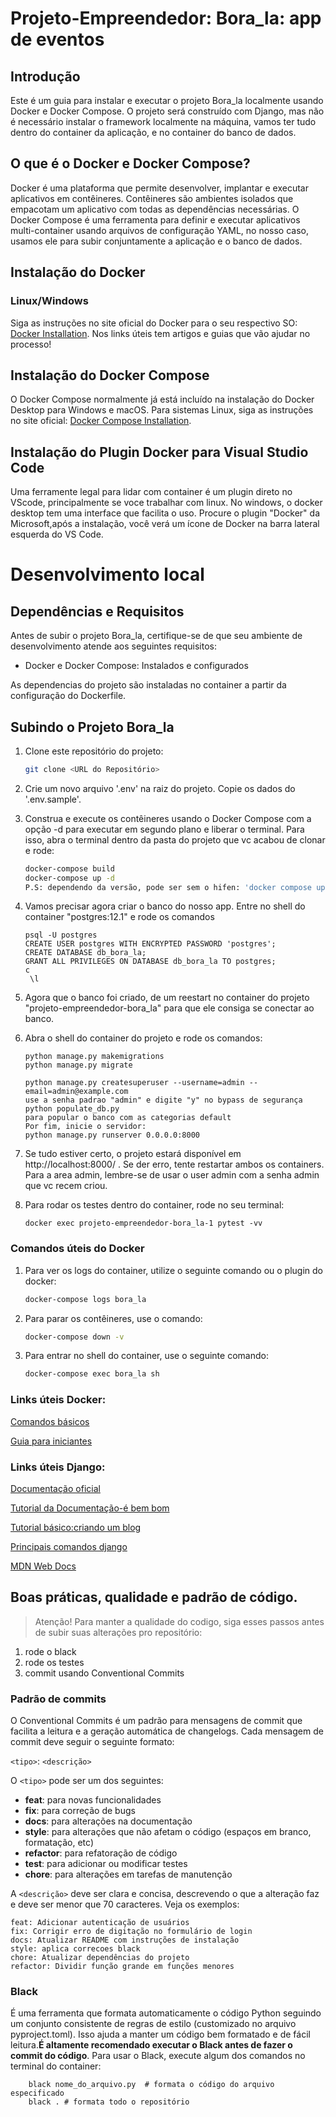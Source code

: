 # Projeto-Empreendedor: Bora_la: app de eventos

## Introdução

Este é um guia para instalar e executar o projeto Bora_la localmente usando Docker e Docker Compose.
O projeto será construído com Django, mas não é necessário instalar o framework localmente na máquina, vamos ter tudo dentro do container da aplicação, e no container do banco de dados.

## O que é o Docker e Docker Compose?

Docker é uma plataforma que permite desenvolver, implantar e executar aplicativos em contêineres. Contêineres são ambientes isolados que empacotam um aplicativo com todas as dependências necessárias. O Docker Compose é uma ferramenta para definir e executar aplicativos multi-container usando arquivos de configuração YAML, no nosso caso, usamos ele para subir conjuntamente a aplicação e o banco de dados.

## Instalação do Docker

### Linux/Windows

Siga as instruções no site oficial do Docker para o seu respectivo SO: [Docker Installation](https://docs.docker.com/get-docker/). Nos links úteis tem artigos e guias que vão ajudar no processo!

## Instalação do Docker Compose

O Docker Compose normalmente já está incluído na instalação do Docker Desktop para Windows e macOS. Para sistemas Linux, siga as instruções no site oficial: [Docker Compose Installation](https://docs.docker.com/compose/install/).

## Instalação do Plugin Docker para Visual Studio Code

Uma ferramente legal para lidar com container é um plugin direto no VScode, principalmente se voce trabalhar com linux. No windows, o docker desktop tem uma interface que facilita o uso. Procure o plugin "Docker" da Microsoft,após a instalação, você verá um ícone de Docker na barra lateral esquerda do VS Code.

# Desenvolvimento local
## Dependências e Requisitos
Antes de subir o projeto Bora_la, certifique-se de que seu ambiente de desenvolvimento atende aos seguintes requisitos:

- Docker e Docker Compose: Instalados e configurados

As dependencias do projeto são instaladas no container a partir da configuração do Dockerfile.

## Subindo o Projeto Bora_la

1. Clone este repositório do projeto:
   ```bash
   git clone <URL do Repositório>

2. Crie um novo arquivo '.env' na raiz do projeto. Copie os dados do '.env.sample'.

3. Construa e execute os contêineres usando o Docker Compose com a opção -d para executar em segundo plano e liberar o terminal. Para isso, abra o terminal dentro da pasta do projeto que vc acabou de clonar e rode:

    ```bash
    docker-compose build
    docker-compose up -d
    P.S: dependendo da versão, pode ser sem o hifen: 'docker compose up -d'
    ```

4. Vamos precisar agora criar o banco do nosso app. Entre no shell do container "postgres:12.1" e rode os comandos

    ```
    psql -U postgres
    CREATE USER postgres WITH ENCRYPTED PASSWORD 'postgres';
    CREATE DATABASE db_bora_la;
    GRANT ALL PRIVILEGES ON DATABASE db_bora_la TO postgres;
    c
     \l
    ```

5. Agora que o banco foi criado, de um reestart no container do projeto "projeto-empreendedor-bora_la" para que ele consiga se conectar ao banco.

6. Abra o shell do container do projeto e rode os comandos:

    ```
    python manage.py makemigrations
    python manage.py migrate

    python manage.py createsuperuser --username=admin --email=admin@example.com
    use a senha padrao "admin" e digite "y" no bypass de segurança
    python populate_db.py
    para popular o banco com as categorias default
    Por fim, inicie o servidor:
    python manage.py runserver 0.0.0.0:8000
    ```

6. Se tudo estiver certo, o projeto estará disponível em http://localhost:8000/ .
Se der erro, tente restartar ambos os containers.
Para a area admin, lembre-se de usar o user admin com a senha admin que vc recem criou. 

7. Para rodar os testes dentro do container, rode no seu terminal:
    ```
    docker exec projeto-empreendedor-bora_la-1 pytest -vv
    ```
### Comandos úteis do Docker

1. Para ver os logs do container, utilize o seguinte comando ou o plugin do docker:

    ```bash
    docker-compose logs bora_la

    ```

2. Para parar os contêineres, use o comando:

    ```bash
    docker-compose down -v

    ```

3. Para entrar no shell do container, use o seguinte comando:

    ```bash
    docker-compose exec bora_la sh

    ```
### Links úteis Docker:

[Comandos básicos](https://stack.desenvolvedor.expert/appendix/docker/comandos.html)

[Guia para iniciantes](https://dev.to/ingresse/docker-e-docker-compose-um-guia-para-iniciantes-48k8)

### Links úteis Django:

[Documentação oficial](https://docs.djangoproject.com/pt-br/4.2/)

[Tutorial da Documentação-é bem bom](https://docs.djangoproject.com/pt-br/4.1/intro/tutorial01/)

[Tutorial básico:criando um blog](https://www.devmedia.com.br/como-criar-um-blog-com-django-e-python/33710)

[Principais comandos django](https://www.treinaweb.com.br/blog/principais-comandos-do-django-cli)

[MDN Web Docs](https://developer.mozilla.org/pt-BR/docs/Learn/Server-side/Django)
## Boas práticas, qualidade e padrão de código.

> Atenção! Para manter a qualidade do codigo, siga esses passos antes de subir suas alterações pro repositório: 
1. rode o black
2. rode os testes
3. commit usando Conventional Commits

### Padrão de commits
O Conventional Commits é um padrão para mensagens de commit que facilita a leitura e a geração automática de changelogs. Cada mensagem de commit deve seguir o seguinte formato:

`<tipo>`: `<descrição>`

O `<tipo>` pode ser um dos seguintes:

- **feat**: para novas funcionalidades
- **fix**: para correção de bugs
- **docs**: para alterações na documentação
- **style**: para alterações que não afetam o código (espaços em branco, formatação, etc)
- **refactor**: para refatoração de código
- **test**: para adicionar ou modificar testes
- **chore**: para alterações em tarefas de manutenção

A `<descrição>` deve ser clara e concisa, descrevendo o que a alteração faz e deve ser menor que 70 caracteres. Veja os exemplos:

    feat: Adicionar autenticação de usuários
    fix: Corrigir erro de digitação no formulário de login
    docs: Atualizar README com instruções de instalação
    style: aplica correcoes black
    chore: Atualizar dependências do projeto
    refactor: Dividir função grande em funções menores

### Black 

 É uma ferramenta que formata automaticamente o código Python seguindo um conjunto consistente de regras de estilo (customizado no arquivo pyproject.toml). Isso ajuda a manter um código bem formatado e de fácil leitura.**É altamente recomendado executar o Black antes de fazer o commit do código**. Para usar o Black, execute algum dos comandos no terminal do container:

        black nome_do_arquivo.py  # formata o código do arquivo especificado
        black . # formata todo o repositório
